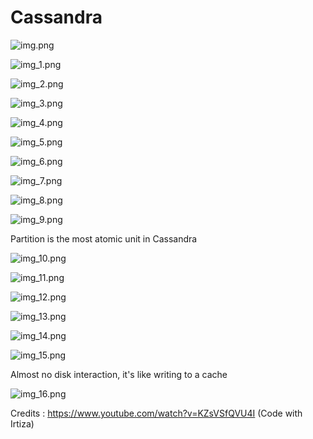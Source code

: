 # Cassandra

![img.png](img.png)

![img_1.png](img_1.png)

![img_2.png](img_2.png)

![img_3.png](img_3.png)




![img_4.png](img_4.png)

![img_5.png](img_5.png)




![img_6.png](img_6.png)



![img_7.png](img_7.png)








![img_8.png](img_8.png)

![img_9.png](img_9.png)



Partition is the most atomic unit in Cassandra 

![img_10.png](img_10.png)




![img_11.png](img_11.png)

















![img_12.png](img_12.png)






![img_13.png](img_13.png)





![img_14.png](img_14.png)




![img_15.png](img_15.png)

Almost no disk interaction, it's like writing to a cache

![img_16.png](img_16.png)

Credits :  https://www.youtube.com/watch?v=KZsVSfQVU4I (Code with Irtiza)